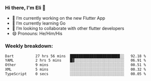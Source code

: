 ### Hi there, I'm Eli 👋
- 🔭 I’m currently working on the new Flutter App
- 🌱 I’m currently learning Go
- 🦄 I’m looking to collaborate with other flutter developers
- 😄 Pronouns: He/Him/His

### Weekly breakdown:
<!--START_SECTION:waka-->

```txt
Dart          27 hrs 56 mins  ███████████████████████░░   92.18 %
YAML          2 hrs 5 mins    █▓░░░░░░░░░░░░░░░░░░░░░░░   06.91 %
Other         9 mins          ░░░░░░░░░░░░░░░░░░░░░░░░░   00.51 %
XML           5 mins          ░░░░░░░░░░░░░░░░░░░░░░░░░   00.32 %
TypeScript    0 secs          ░░░░░░░░░░░░░░░░░░░░░░░░░   00.05 %
```

<!--END_SECTION:waka-->
